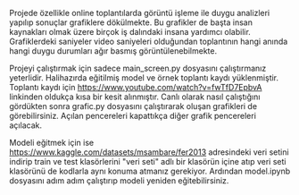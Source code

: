 Projede özellikle online toplantılarda görüntü işleme ile duygu analizleri yapılıp sonuçlar grafiklere dökülmekte. Bu grafikler de başta insan kaynakları olmak üzere birçok iş dalındaki insana yardımcı olabilir. Grafiklerdeki saniyeler video saniyeleri olduğundan toplantının hangi anında hangi duygu durumları ağır basmış görüntülenebilmekte.

Projeyi çalıştırmak için sadece main_screen.py dosyasını çalıştırmanız yeterlidir. Halihazırda eğitilmiş model ve örnek toplantı kaydı yüklenmiştir. Toplantı kaydı için https://www.youtube.com/watch?v=fwTfD7EpbvA linkinden oldukça kısa bir kesit alınmıştır. Canlı olarak nasıl çalıştığını gördükten sonra grafic.py dosyasını çalıştırarak oluşan grafikleri de görebilirsiniz. Açılan pencereleri kapattıkça diğer grafik pencereleri açılacak. 

Modeli eğitmek için ise https://www.kaggle.com/datasets/msambare/fer2013 adresindeki veri setini indirip train ve test klasörlerini "veri seti" adlı bir klasörün içine atıp veri seti klasörünü de kodlarla aynı konuma atmanız gerekiyor. Ardından model.ipynb dosyasını adım adım çalıştırıp modeli yeniden eğitebilirsiniz.
